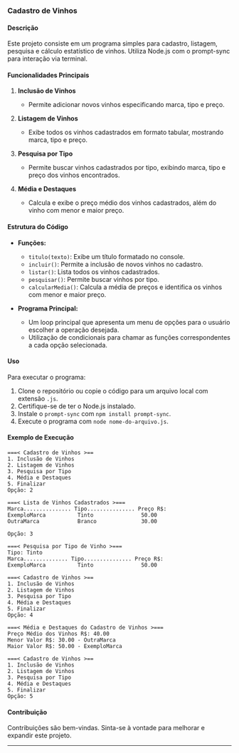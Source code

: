 ### Cadastro de Vinhos

#### Descrição
Este projeto consiste em um programa simples para cadastro, listagem, pesquisa e cálculo estatístico de vinhos. Utiliza Node.js com o prompt-sync para interação via terminal.

#### Funcionalidades Principais
1. **Inclusão de Vinhos**
   - Permite adicionar novos vinhos especificando marca, tipo e preço.

2. **Listagem de Vinhos**
   - Exibe todos os vinhos cadastrados em formato tabular, mostrando marca, tipo e preço.

3. **Pesquisa por Tipo**
   - Permite buscar vinhos cadastrados por tipo, exibindo marca, tipo e preço dos vinhos encontrados.

4. **Média e Destaques**
   - Calcula e exibe o preço médio dos vinhos cadastrados, além do vinho com menor e maior preço.

#### Estrutura do Código
- **Funções:**
  - `titulo(texto)`: Exibe um título formatado no console.
  - `incluir()`: Permite a inclusão de novos vinhos no cadastro.
  - `listar()`: Lista todos os vinhos cadastrados.
  - `pesquisar()`: Permite buscar vinhos por tipo.
  - `calcularMedia()`: Calcula a média de preços e identifica os vinhos com menor e maior preço.

- **Programa Principal:**
  - Um loop principal que apresenta um menu de opções para o usuário escolher a operação desejada.
  - Utilização de condicionais para chamar as funções correspondentes a cada opção selecionada.

#### Uso
Para executar o programa:
1. Clone o repositório ou copie o código para um arquivo local com extensão `.js`.
2. Certifique-se de ter o Node.js instalado.
3. Instale o `prompt-sync` com `npm install prompt-sync`.
4. Execute o programa com `node nome-do-arquivo.js`.

#### Exemplo de Execução
```
===< Cadastro de Vinhos >==
1. Inclusão de Vinhos
2. Listagem de Vinhos
3. Pesquisa por Tipo
4. Média e Destaques
5. Finalizar
Opção: 2

===< Lista de Vinhos Cadastrados >===
Marca............... Tipo............... Preço R$:
ExemploMarca          Tinto               50.00
OutraMarca            Branco              30.00

Opção: 3

===< Pesquisa por Tipo de Vinho >===
Tipo: Tinto
Marca.............. Tipo............... Preço R$:
ExemploMarca          Tinto               50.00

===< Cadastro de Vinhos >==
1. Inclusão de Vinhos
2. Listagem de Vinhos
3. Pesquisa por Tipo
4. Média e Destaques
5. Finalizar
Opção: 4

===< Média e Destaques do Cadastro de Vinhos >===
Preço Médio dos Vinhos R$: 40.00
Menor Valor R$: 30.00 - OutraMarca
Maior Valor R$: 50.00 - ExemploMarca

===< Cadastro de Vinhos >==
1. Inclusão de Vinhos
2. Listagem de Vinhos
3. Pesquisa por Tipo
4. Média e Destaques
5. Finalizar
Opção: 5
```

#### Contribuição
Contribuições são bem-vindas. Sinta-se à vontade para melhorar e expandir este projeto.

---
